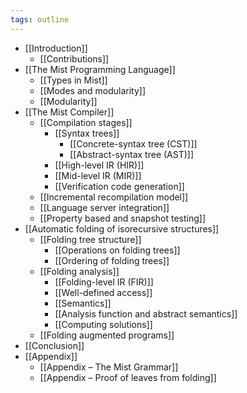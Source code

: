 ```yaml
---
tags: outline
---
```


- [[Introduction]]
	- [[Contributions]]
- [[The Mist Programming Language]]
	- [[Types in Mist]]
	- [[Modes and modularity]]
	- [[Modularity]]
- [[The Mist Compiler]]
	- [[Compilation stages]]
		- [[Syntax trees]]
			- [[Concrete-syntax tree (CST)]]
			- [[Abstract-syntax tree (AST)]]
		- [[High-level IR (HIR)]]
		- [[Mid-level IR (MIR)]]
		- [[Verification code generation]]
	- [[Incremental recompilation model]]
	- [[Language server integration]]
	- [[Property based and snapshot testing]]
- [[Automatic folding of isorecursive structures]]
	- [[Folding tree structure]]
		- [[Operations on folding trees]]
		- [[Ordering of folding trees]]
	- [[Folding analysis]]
		- [[Folding-level IR (FIR)]]
		- [[Well-defined access]]
		- [[Semantics]]
		- [[Analysis function and abstract semantics]]
		- [[Computing solutions]]
	- [[Folding augmented programs]]
- [[Conclusion]]
- [[Appendix]]
	- [[Appendix – The Mist Grammar]]
	- [[Appendix – Proof of leaves from folding]]
